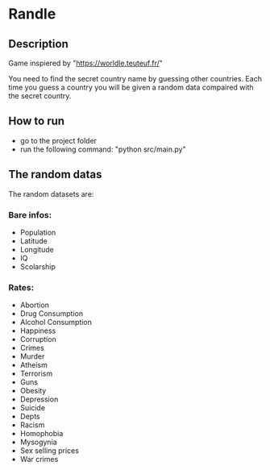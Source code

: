# Randle

## Description

Game inspiered by "https://worldle.teuteuf.fr/"

You need to find the secret country name by guessing other countries. Each time you guess a country you will be given a random data compaired with the secret country.

## How to run
- go to the project folder
- run the following command: "python src/main.py"


## The random datas

The random datasets are:

### Bare infos:

- Population
- Latitude
- Longitude
- IQ
- Scolarship

### Rates:

- Abortion
- Drug Consumption
- Alcohol Consumption
- Happiness
- Corruption
- Crimes
- Murder
- Atheism
- Terrorism
- Guns
- Obesity
- Depression
- Suicide
- Depts
- Racism
- Homophobia
- Mysogynia
- Sex selling prices
- War crimes
